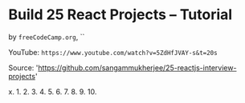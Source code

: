 # Build 25 React Projects – Tutorial
by `freeCodeCamp.org`, ``

YouTube: `https://www.youtube.com/watch?v=5ZdHfJVAY-s&t=20s`

Source: 'https://github.com/sangammukherjee/25-reactjs-interview-projects'

x.
1.
2.
3.
4.
5.
6.
7.
8.
9.
10.
